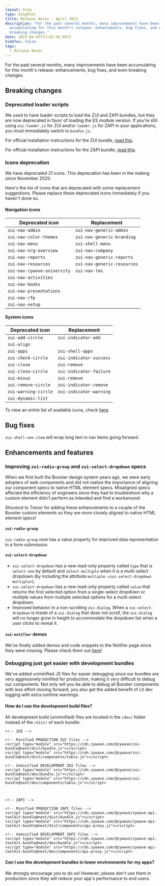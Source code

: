 ```yaml
---
layout: blog
type: blogPost
title: Release Notes - April 2023
description: "For the past several months, many improvements have been
  accumulating for this month's release: enhancements, bug fixes, and even
  breaking changes."
date: 2023-04-03T23:42:49.997Z
hideToc: false
tags:
  - Release Notes
---
```

For the past several months, many improvements have been accumulating for this month's release: enhancements, bug fixes, and even breaking changes.

<docs-spacer></docs-spacer>

## Breaking changes

### Deprecated loader scripts

We used to have loader scripts to load the ZUI and ZAPI bundles, but they are now deprecated in favor of loading the ES module version. If you're still using `zui-loader.js` for ZUI and/or `loader.js` for ZAPI in your applications, you must immediately switch to `bundle.js`.

For official installation instructions for the ZUI bundle, [read this](/design-system/developers/installation/).

For official installation instructions for the ZAPI bundle, [read this](/application-framework/developers/installation/).

<docs-spacer></docs-spacer>

### Icons deprecation

We have deprecated 21 icons. This deprecation has been in the making since November 2020.

Here's the list of icons that are deprecated with some replacement suggestions. Please replace these deprecated icons immediately if you haven't done so.

<docs-spacer size="small"></docs-spacer>

#### Navigation icons

| Deprecated icon             | Replacement                 |
| --------------------------- | --------------------------- |
| `zui-nav-admin`             | `zui-nav-generic-admin`     |
| `zui-nav-color-themes`      | `zui-nav-generic-branding`  |
| `zui-nav-menu`              | `zui-shell-menu`            |
| `zui-nav-org-overview`      | `zui-nav-company`           |
| `zui-nav-reports`           | `zui-nav-generic-reports`   |
| `zui-nav-resources`         | `zui-nav-generic-resources` |
| `zui-nav-zywave-university` | `zui-nav-lms`               |
| `zui-nav-activities`        |                             |
| `zui-nav-books`             |                             |
| `zui-nav-presentations`     |                             |
| `zui-nav-rfp`               |                             |
| `zui-nav-setup`             |                             |

<docs-spacer size="small"></docs-spacer>

#### System icons

| Deprecated icon      | Replacement             |
| -------------------- | ----------------------- |
| `zui-add-circle`     | `zui-indicator-add`     |
| `zui-align`          |                         |
| `zui-apps`           | `zui-shell-apps`        |
| `zui-check-circle`   | `zui-indicator-success` |
| `zui-close`          | `zui-remove`            |
| `zui-close-circle`   | `zui-indicator-failure` |
| `zui-minus`          | `zui-remove`            |
| `zui-remove-circle`  | `zui-indicator-remove`  |
| `zui-warning-circle` | `zui-indicator-warning` |
| `zui-dynamic-list`   |                         |

<docs-spacer size="small"></docs-spacer>

To view an entire list of available icons, check [here](/design-system/components/icons/?tab=usage).

<docs-spacer></docs-spacer>

## Bug fixes

`zui-shell-nav-item` will wrap long text in nav items going forward.

<docs-spacer></docs-spacer>

## Enhancements and features

### Improving `zui-radio-group` and `zui-select-dropdown` specs

When we first built the Booster design system years ago, we were early adopters of web components and did not realize the importance of aligning our component specs to native HTML element specs. Misaligned specs affected the efficiency of engineers since they had to troubleshoot why a custom element didn't perform as intended and find a workaround.

Shoutout to Trevor for adding these enhancements to a couple of the Booster custom elements so they are more closely aligned to native HTML element specs!

<docs-spacer size="small"></docs-spacer>

#### `zui-radio-group`

`zui-radio-group` now has a value property for improved data representation in a form submission.

<docs-spacer size="small"></docs-spacer>

#### `zui-select-dropdown`

* `zui-select-dropdown` has a new read-only property called `type` that is `select-one` by default and `select-multiple` when it is a multi-select dropdown (by including the attribute `multiple`: `<zui-select-dropdown multiple>`). 
* `zui-select-dropdown` has a new read-only property called `value` that returns the first selected option from a single-select dropdown or multiple values from multiple selected options for a multi-select dropdown.
* Improved behavior in a non-scrolling `zui-dialog`. When a `zui-select-dropdown` is inside of a `zui-dialog` that does not scroll, the `zui-dialog` will no longer grow in height to accommodate the dropdown list when a user clicks to reveal it.

<docs-spacer size="small"></docs-spacer>

#### `zui-notifier` demos

We've finally added demos and code snippets to the Notifier page since they were missing. Please check them out [here](/design-system/components/notifiers/?tab=demos)!

<docs-spacer size="small"></docs-spacer>

### Debugging just got easier with development bundles

We've added unminified JS files for easier debugging since our bundles are very aggressively minified for production, making it very difficult to debug our components. Not only will you be able to debug all Booster components with less effort moving forward, you also get the added benefit of Lit dev logging with extra runtime warnings.

<docs-spacer size="small"></docs-spacer>

#### How do I use the development build files?

All development build (unminified) files are located in the `/dev/` folder instead of the `/dist/` of each bundle:

```
<!-- ZUI -->

<!-- Minified PRODUCTION ZUI files -->
<script type="module" src="https://cdn.zywave.com/@zywave/zui-bundle@next/dist/bundle.js"></script>
<script type="module" src="https://cdn.zywave.com/@zywave/zui-bundle@next/dist/components/table.js"></script>

<!-- Unminified DEVELOPMENT ZUI files -->
<script type="module" src="https://cdn.zywave.com/@zywave/zui-bundle@next/dev/bundle.js"></script>
<script type="module" src="https://cdn.zywave.com/@zywave/zui-bundle@next/dev/components/table.js"></script>



<!-- ZAPI -->

<!-- Minified PRODUCTION ZAPI files -->
<script type="module" src="https://cdn.zywave.com/@zywave/zywave-api-toolkit-bundle@next/dist/bundle.js"></script>
<script type="module" src="https://cdn.zywave.com/@zywave/zywave-api-toolkit-bundle@next/dist/components/api-proxy.js"></script>

<!-- Unminified DEVELOPMENT ZAPI files -->
<script type="module" src="https://cdn.zywave.com/@zywave/zywave-api-toolkit-bundle@next/dev/bundle.js"></script>
<script type="module" src="https://cdn.zywave.com/@zywave/zywave-api-toolkit-bundle@next/dev/components/api-proxy.js"></script>
```

<docs-spacer size="small"></docs-spacer>

#### Can I use the development bundles in lower environments for my apps?

We strongly encourage you to do so! However, please *don't use them in production* since they will reduce your app's performance to end users.